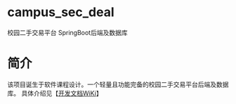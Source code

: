# campus_sec_deal
校园二手交易平台 SpringBoot后端及数据库

# 简介
该项目诞生于软件课程设计。一个轻量且功能完备的校园二手交易平台后端及数据库。
具体介绍见【[开发文档WiKi](https://github.com/Inetgeek/campus_sec_deal/wiki/%E5%BC%80%E5%8F%91WiKi)】
